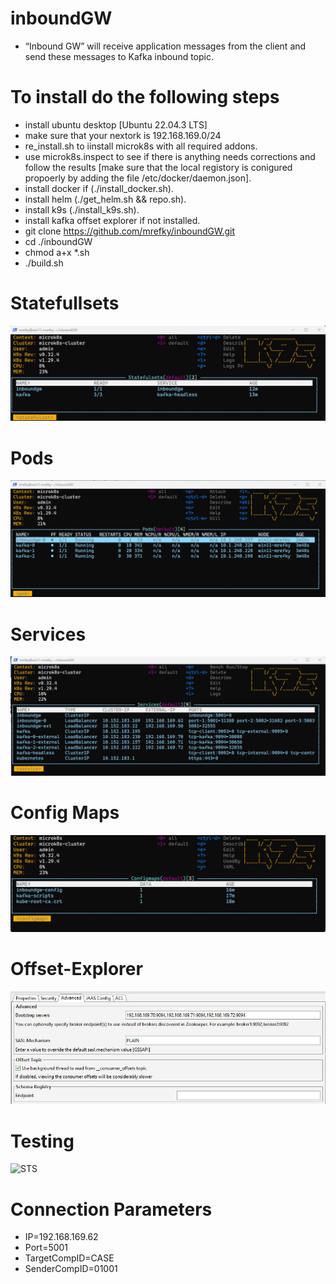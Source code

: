 # inboundGW



*	“Inbound GW” will receive application messages from the client and send these messages to Kafka inbound topic.


# To install do the following steps
* install ubuntu desktop [Ubuntu 22.04.3 LTS]
* make sure that your nextork is 192.168.169.0/24
* re_install.sh to iinstall microk8s with all required addons.
* use microk8s.inspect to see if there is anything needs corrections and follow the results [make sure that the local registory is conigured propoerly by adding the file /etc/docker/daemon.json].
* install docker if  (./install_docker.sh).
* install helm (./get_helm.sh && repo.sh).
* install k9s (./install_k9s.sh).
* install kafka offset explorer if not installed.
* git clone https://github.com/mrefky/inboundGW.git
* cd ./inboundGW
* chmod a+x *.sh
* ./build.sh

# Statefullsets

![STS](./sts.jpg?raw=true "Sts")

# Pods

![Pods](./po.jpg?raw=true "po")

# Services

![Svc](./svc.jpg?raw=true "Svc")

# Config Maps

![CM](./cm.jpg?raw=true "cm")

# Offset-Explorer

![offset](offset_explorer.jpg)

# Testing

![STS](./orders.jpg?raw=true "Sts")


# Connection Parameters


* IP=192.168.169.62
* Port=5001
* TargetCompID=CASE
* SenderCompID=01001

